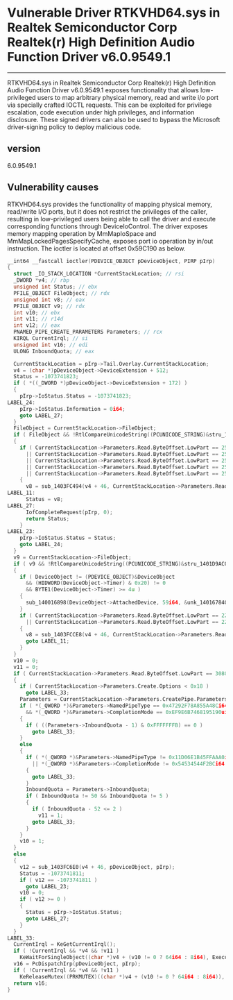 # Vulnerable Driver  RTKVHD64.sys in Realtek Semiconductor Corp Realtek(r) High Definition Audio Function Driver v6.0.9549.1

---

RTKVHD64.sys in Realtek Semiconductor Corp Realtek(r) High Definition Audio Function Driver v6.0.9549.1 exposes functionality that allows low-privileged users to map arbitrary physical memory, read and write i/o port via specially crafted IOCTL requests. This can be exploited for privilege escalation, code execution under high privileges, and information disclosure. These signed drivers can also be used to bypass the Microsoft driver-signing policy to deploy malicious code.  

## version

6.0.9549.1

## Vulnerability causes

RTKVHD64.sys provides the functionality of mapping physical memory, read/write I/O ports, but it does not restrict the privileges of the caller, resulting in low-privileged users being able to call the driver and execute corresponding functions through DeviceIoControl. The driver exposes memory mapping operation by MmMapIoSpace and MmMapLockedPagesSpecifyCache, exposes port io operation by in/out instruction. The ioctler is located at offset 0x59C190 as below.

```c
__int64 __fastcall ioctler(PDEVICE_OBJECT pDeviceObject, PIRP pIrp)
{
  struct _IO_STACK_LOCATION *CurrentStackLocation; // rsi
  _DWORD *v4; // rbp
  unsigned int Status; // ebx
  PFILE_OBJECT FileObject; // rdx
  unsigned int v8; // eax
  PFILE_OBJECT v9; // rdx
  int v10; // ebx
  int v11; // r14d
  int v12; // eax
  PNAMED_PIPE_CREATE_PARAMETERS Parameters; // rcx
  KIRQL CurrentIrql; // si
  unsigned int v16; // edi
  ULONG InboundQuota; // eax

  CurrentStackLocation = pIrp->Tail.Overlay.CurrentStackLocation;
  v4 = (char *)pDeviceObject->DeviceExtension + 512;
  Status = -1073741823;
  if ( *((_DWORD *)pDeviceObject->DeviceExtension + 172) )
  {
    pIrp->IoStatus.Status = -1073741823;
LABEL_24:
    pIrp->IoStatus.Information = 0i64;
    goto LABEL_27;
  }
  FileObject = CurrentStackLocation->FileObject;
  if ( FileObject && !RtlCompareUnicodeString((PCUNICODE_STRING)&stru_1401D9AC0.Queue, &FileObject->FileName, 1u) )
  {
    if ( CurrentStackLocation->Parameters.Read.ByteOffset.LowPart == 2508800
      || CurrentStackLocation->Parameters.Read.ByteOffset.LowPart == 2508804
      || CurrentStackLocation->Parameters.Read.ByteOffset.LowPart == 2508808
      || CurrentStackLocation->Parameters.Read.ByteOffset.LowPart == 2525188
      || CurrentStackLocation->Parameters.Read.ByteOffset.LowPart == 2525192 )
    {
      v8 = sub_1403FC494(v4 + 46, CurrentStackLocation->Parameters.Read.ByteOffset.LowPart, pIrp);
LABEL_11:
      Status = v8;
LABEL_27:
      IofCompleteRequest(pIrp, 0);
      return Status;
    }
LABEL_23:
    pIrp->IoStatus.Status = Status;
    goto LABEL_24;
  }
  v9 = CurrentStackLocation->FileObject;
  if ( v9 && !RtlCompareUnicodeString((PCUNICODE_STRING)&stru_1401D9AC0.Queue.Wcb.DeviceContext, &v9->FileName, 1u) )
  {
    if ( DeviceObject != (PDEVICE_OBJECT)&DeviceObject
      && (HIDWORD(DeviceObject->Timer) & 0x20) != 0
      && BYTE1(DeviceObject->Timer) >= 4u )
    {
      sub_140016898(DeviceObject->AttachedDevice, 59i64, &unk_140167840);
    }
    if ( CurrentStackLocation->Parameters.Read.ByteOffset.LowPart == 2229312
      || CurrentStackLocation->Parameters.Read.ByteOffset.LowPart == 2229316 )
    {
      v8 = sub_1403FCCE8(v4 + 46, CurrentStackLocation->Parameters.Read.ByteOffset.LowPart, pIrp);
      goto LABEL_11;
    }
  }
  v10 = 0;
  v11 = 0;
  if ( CurrentStackLocation->Parameters.Read.ByteOffset.LowPart == 3080195 )
  {
    if ( CurrentStackLocation->Parameters.Create.Options < 0x18 )
      goto LABEL_33;
    Parameters = CurrentStackLocation->Parameters.CreatePipe.Parameters;
    if ( *(_QWORD *)&Parameters->NamedPipeType == 0x47292F78A855A48Ci64
      && *(_QWORD *)&Parameters->CompletionMode == 0xEF9E6B7468195190ui64 )
    {
      if ( ((Parameters->InboundQuota - 1) & 0xFFFFFFFB) == 0 )
        goto LABEL_33;
    }
    else
    {
      if ( *(_QWORD *)&Parameters->NamedPipeType != 0x11D06E1B45FFAAA0i64
        || *(_QWORD *)&Parameters->CompletionMode != 0x54534544F2BCi64 )
      {
        goto LABEL_33;
      }
      InboundQuota = Parameters->InboundQuota;
      if ( InboundQuota != 50 && InboundQuota != 5 )
      {
        if ( InboundQuota - 52 <= 2 )
          v11 = 1;
        goto LABEL_33;
      }
    }
    v10 = 1;
  }
  else
  {
    v12 = sub_1403FC6E0(v4 + 46, pDeviceObject, pIrp);
    Status = -1073741811;
    if ( v12 == -1073741811 )
      goto LABEL_23;
    v10 = 0;
    if ( v12 >= 0 )
    {
      Status = pIrp->IoStatus.Status;
      goto LABEL_27;
    }
  }
LABEL_33:
  CurrentIrql = KeGetCurrentIrql();
  if ( !CurrentIrql && *v4 && !v11 )
    KeWaitForSingleObject((char *)v4 + (v10 != 0 ? 64i64 : 8i64), Executive, 0, 0, 0i64);
  v16 = PcDispatchIrp(pDeviceObject, pIrp);
  if ( !CurrentIrql && *v4 && !v11 )
    KeReleaseMutex((PRKMUTEX)((char *)v4 + (v10 != 0 ? 64i64 : 8i64)), 0);
  return v16;
}
```

